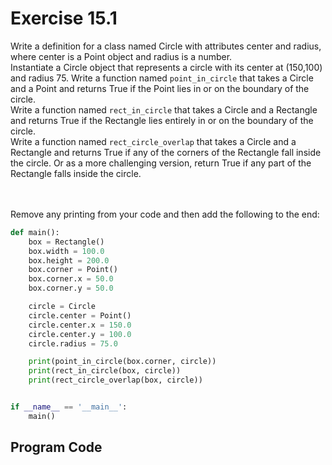 # Exercise 15.1

Write a definition for a class named Circle with attributes center and radius, where center is a Point object and radius is a number.<br>
Instantiate a Circle object that represents a circle with its center at (150,100) and radius 75.
Write a function named ```point_in_circle``` that takes a Circle and a Point and returns True if the Point lies in or on the boundary of the circle.<br>
Write a function named ```rect_in_circle``` that takes a Circle and a Rectangle and returns True if the Rectangle lies entirely in or on the boundary of the circle.<br>
Write a function named ```rect_circle_overlap``` that takes a Circle and a Rectangle and returns True if any of the corners of the Rectangle fall inside the circle. Or as a more challenging version, return True if any part of the Rectangle falls inside the circle.<br><br><br>

Remove any printing from your code and then add the following to the end:

```python
def main():
    box = Rectangle()
    box.width = 100.0
    box.height = 200.0
    box.corner = Point()
    box.corner.x = 50.0
    box.corner.y = 50.0

    circle = Circle
    circle.center = Point()
    circle.center.x = 150.0
    circle.center.y = 100.0
    circle.radius = 75.0

    print(point_in_circle(box.corner, circle))
    print(rect_in_circle(box, circle))
    print(rect_circle_overlap(box, circle))


if __name__ == '__main__':
    main()
```

## Program Code

```python

```



